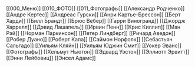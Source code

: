 [[000_Меню]]
[[010_ФОТО]]
[[011_Фотографы]]
[[Александр Родченко]]
[[Андре Кертеc]]
[[Андреас Гурски]]
[[Анри Картье-Брессон]]
[[Берт Харди]]
[[Билл Брандт]]
[[Брюс Вебер]]
[[Гарри Виногранд]]
[[Джордж Харрелл]]
[[Дэвид Лашапель]]
[[Ирвин Пенн]]
[[Крис Киллип]]
[[Ман Рэй]]
[[Норман Паркинсон]]
[[Петер Линдберг]]
[[Ричард Аведон]]
[[Робер Дуано]]
[[Роберт Капа]]
[[Саймон Норфолк]]
[[Себастьян Сальгадо]]
[[Уильям Кляйн]]
[[Уильям Юджин Смит]]
[[Уокер Эванс]]
[[Фотографы]]
[[Хельмут Ньютон]]
[[Эдвард Уэстон]]
[[Эллиотт Эрвитт]]
[[Энни Лейбовиц]]
[[Энсел Адамс]]
